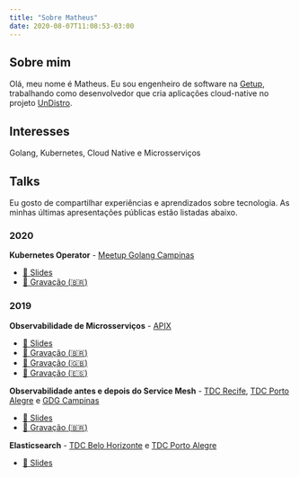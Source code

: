 ```yaml
---
title: "Sobre Matheus"
date: 2020-08-07T11:08:53-03:00
---
```


## Sobre mim
Olá, meu nome é Matheus. 
Eu sou engenheiro de software na [Getup](https://getup.io/), trabalhando como desenvolvedor que cria aplicações cloud-native no projeto [UnDistro](https://undistro.io/).

## Interesses
Golang, Kubernetes, Cloud Native e Microsserviços

## Talks
Eu gosto de compartilhar experiências e aprendizados sobre tecnologia.
As minhas últimas apresentações públicas estão listadas abaixo.

### 2020
**Kubernetes Operator** - [Meetup Golang Campinas](https://www.meetup.com/Golang-Campinas/)
 - [:page_with_curl: Slides](https://speakerdeck.com/matheusfm/kubernetes-operator-with-go)
 - [:movie_camera: Gravação (:brazil:)](https://youtu.be/YKGSUEdm9KU?t=321)

### 2019
**Observabilidade de Microsserviços** - [APIX](https://apix.com.br/)
- [:page_with_curl: Slides](https://speakerdeck.com/matheusfm/incorpore-a-supernanny-para-seus-microservices-e-entenda-o-que-andam-aprontando-em-producao)
- [:movie_camera: Gravação (:brazil:)](https://youtu.be/RI_cFUaQbTE)
- [:movie_camera: Gravação (:uk:)](https://youtu.be/Rr-eUjuNsT0)
- [:movie_camera: Gravação (:es:)](https://youtu.be/55o2dlPla5Q)

**Observabilidade antes e depois do Service Mesh** - [TDC Recife](https://thedevconf.com/tdc/2019/recife/trilha-arquitetura), [TDC Porto Alegre](https://thedevconf.com/tdc/2019/portoalegre/trilha-containers) e [GDG Campinas](https://www.meetup.com/gdgcampinas/)
- [:page_with_curl: Slides](https://speakerdeck.com/matheusfm/observability-before-and-after-service-mesh)
- [:movie_camera: Gravação (:brazil:)](https://youtu.be/5iYHqDEA8Fw?t=2549)

**Elasticsearch** - [TDC Belo Horizonte](https://thedevconf.com/tdc/2019/belohorizonte/trilha-bigdata-e-nosql) e [TDC Porto Alegre](https://thedevconf.com/tdc/2019/portoalegre/trilha-bigdata-e-nosql)
 - [:page_with_curl: Slides](https://speakerdeck.com/matheusfm/elasticsearch)
